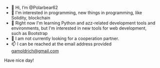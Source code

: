 - 👋 Hi, I’m @Polarbear62
- 👀 I'm interested in programming, new things in programming, like Solidity, blockchain
- 🌱 Right now I'm learning Python and azz-related development tools and environments, but I'm interested in new tools for web development, such as Bootstrap
- 💞️ I am not currently looking for a cooperation partner.
- 📫 I can be reached at the email address provided gamoldrich@gmail.com

Have nice day!
